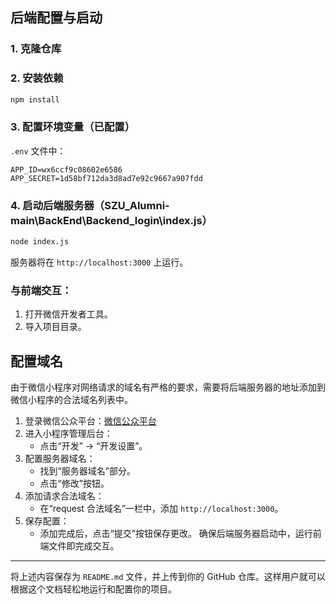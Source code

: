 ## 后端配置与启动

### 1. 克隆仓库

### 2. 安装依赖

```bash
npm install
```

### 3. 配置环境变量（已配置）

 `.env` 文件中：

   ```
   APP_ID=wx6ccf9c08602e6586
   APP_SECRET=1d58bf712da3d8ad7e92c9667a907fdd
   ```

### 4. 启动后端服务器（SZU_Alumni-main\BackEnd\Backend_login\index.js）

```bash
node index.js
```

服务器将在 `http://localhost:3000` 上运行。

### 与前端交互：

1. 打开微信开发者工具。
2. 导入项目目录。

##  配置域名

由于微信小程序对网络请求的域名有严格的要求，需要将后端服务器的地址添加到微信小程序的合法域名列表中。

1. 登录微信公众平台：[微信公众平台](https://mp.weixin.qq.com/)
2. 进入小程序管理后台：
   - 点击“开发” -> “开发设置”。
3. 配置服务器域名：
   - 找到“服务器域名”部分。
   - 点击“修改”按钮。
4. 添加请求合法域名：
   - 在“request 合法域名”一栏中，添加 `http://localhost:3000`。
5. 保存配置：
   - 添加完成后，点击“提交”按钮保存更改。
确保后端服务器启动中，运行前端文件即完成交互。


---

将上述内容保存为 `README.md` 文件，并上传到你的 GitHub 仓库。这样用户就可以根据这个文档轻松地运行和配置你的项目。
